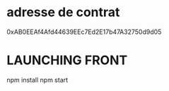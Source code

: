 # adresse de contrat
0xAB0EEAf4Afd44639EEc7Ed2E17b47A32750d9d05  


# LAUNCHING FRONT
npm install
npm start